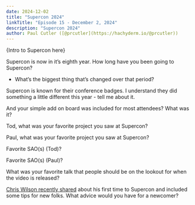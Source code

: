 ```yaml
---
date: 2024-12-02
title: "Supercon 2024"
linkTitle: "Episode 15 - December 2, 2024"
description: "Supercon 2024"
author: Paul Cutler ([@prcutler](https://hachyderm.io/@prcutler))
---
```


{Intro to Supercon here}

Supercon is now in it’s eighth year.  How long have you been going to Supercon?
* What’s the biggest thing that’s changed over that period?

Supercon is known for their conference badges.  I understand they did something a little different this year - tell me about it.

And your simple add on board was included for most attendees?  What was it?

Tod, what was your favorite project you saw at Supercon?

Paul, what was your favorite project you saw at Supercon?

Favorite SAO(s) (Tod)?

Favorite SAO(s) (Paul)?

What was your favorite talk that people should be on the lookout for when the video is released?

[Chris Wilson recently shared](https://cdwilson.dev/articles/hackaday-supercon-2024/?utm_source=pocket_shared) about his first time to Supercon and included some tips for new folks. What advice would you have for a newcomer?
